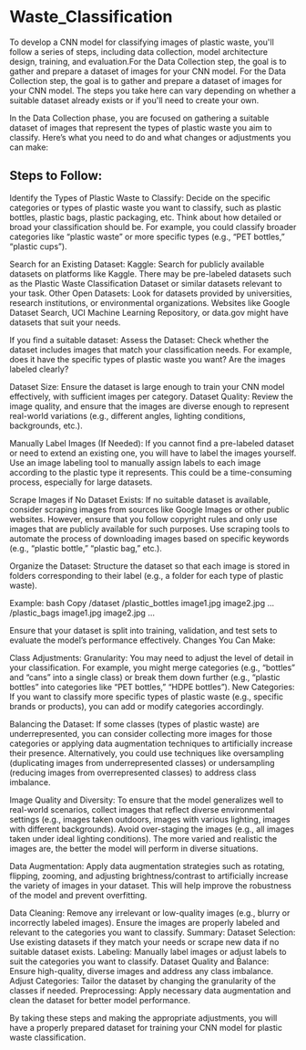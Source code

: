 # Waste_Classification
To develop a CNN model for classifying images of plastic waste, you'll follow a series of steps, including data collection, model architecture design, training, and evaluation.For the Data Collection step, the goal is to gather and prepare a dataset of images for your CNN model. 
For the Data Collection step, the goal is to gather and prepare a dataset of images for your CNN model. The steps you take here can vary depending on whether a suitable dataset already exists or if you'll need to create your own. 

In the Data Collection phase, you are focused on gathering a suitable dataset of images that represent the types of plastic waste you aim to classify. Here’s what you need to do and what changes or adjustments you can make:
<h2>Steps to Follow:</h2>
Identify the Types of Plastic Waste to Classify:
Decide on the specific categories or types of plastic waste you want to classify, such as plastic bottles, plastic bags, plastic packaging, etc.
Think about how detailed or broad your classification should be. For example, you could classify broader categories like “plastic waste” or more specific types (e.g., “PET bottles,” “plastic cups”).

Search for an Existing Dataset:
Kaggle: 
Search for publicly available datasets on platforms like Kaggle. There may be pre-labeled datasets such as the Plastic Waste Classification Dataset or similar datasets relevant to your task.
Other Open Datasets: Look for datasets provided by universities, research institutions, or environmental organizations. Websites like Google Dataset Search, UCI Machine Learning Repository, or data.gov might have datasets that suit your needs.

If you find a suitable dataset:
Assess the Dataset: Check whether the dataset includes images that match your classification needs. For example, does it have the specific types of plastic waste you want? Are the images labeled clearly?

Dataset Size:
Ensure the dataset is large enough to train your CNN model effectively, with sufficient images per category.
Dataset Quality: Review the image quality, and ensure that the images are diverse enough to represent real-world variations (e.g., different angles, lighting conditions, backgrounds, etc.).

Manually Label Images (If Needed):
If you cannot find a pre-labeled dataset or need to extend an existing one, you will have to label the images yourself.
Use an image labeling tool to manually assign labels to each image according to the plastic type it represents. This could be a time-consuming process, especially for large datasets.

Scrape Images if No Dataset Exists:
If no suitable dataset is available, consider scraping images from sources like Google Images or other public websites. However, ensure that you follow copyright rules and only use images that are publicly available for such purposes.
Use scraping tools to automate the process of downloading images based on specific keywords (e.g., “plastic bottle,” “plastic bag,” etc.).

Organize the Dataset:
Structure the dataset so that each image is stored in folders corresponding to their label (e.g., a folder for each type of plastic waste).

Example:
bash
Copy
/dataset
    /plastic_bottles
        image1.jpg
        image2.jpg
        ...
    /plastic_bags
        image1.jpg
        image2.jpg
        ...


Ensure that your dataset is split into training, validation, and test sets to evaluate the model’s performance effectively.
Changes You Can Make:

Class Adjustments:
Granularity: You may need to adjust the level of detail in your classification. For example, you might merge categories (e.g., “bottles” and “cans” into a single class) or break them down further (e.g., “plastic bottles” into categories like “PET bottles,” “HDPE bottles”).
New Categories: If you want to classify more specific types of plastic waste (e.g., specific brands or products), you can add or modify categories accordingly.

Balancing the Dataset:
If some classes (types of plastic waste) are underrepresented, you can consider collecting more images for those categories or applying data augmentation techniques to artificially increase their presence.
Alternatively, you could use techniques like oversampling (duplicating images from underrepresented classes) or undersampling (reducing images from overrepresented classes) to address class imbalance.

Image Quality and Diversity:
To ensure that the model generalizes well to real-world scenarios, collect images that reflect diverse environmental settings (e.g., images taken outdoors, images with various lighting, images with different backgrounds).
Avoid over-staging the images (e.g., all images taken under ideal lighting conditions). The more varied and realistic the images are, the better the model will perform in diverse situations.

Data Augmentation:
Apply data augmentation strategies such as rotating, flipping, zooming, and adjusting brightness/contrast to artificially increase the variety of images in your dataset. This will help improve the robustness of the model and prevent overfitting.

Data Cleaning:
Remove any irrelevant or low-quality images (e.g., blurry or incorrectly labeled images). Ensure the images are properly labeled and relevant to the categories you want to classify.
Summary:
Dataset Selection: Use existing datasets if they match your needs or scrape new data if no suitable dataset exists.
Labeling: Manually label images or adjust labels to suit the categories you want to classify.
Dataset Quality and Balance: Ensure high-quality, diverse images and address any class imbalance.
Adjust Categories: Tailor the dataset by changing the granularity of the classes if needed.
Preprocessing: Apply necessary data augmentation and clean the dataset for better model performance.

By taking these steps and making the appropriate adjustments, you will have a properly prepared dataset for training your CNN model for plastic waste classification.
